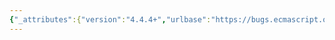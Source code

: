 ```yaml
---
{"_attributes":{"version":"4.4.4+","urlbase":"https://bugs.ecmascript.org/","maintainer":"dherman@mozilla.com"},"bug":{"bug_id":4049,"creation_ts":"2015-02-21 08:33:00 -0800","short_desc":"8.1.2.2 NewDeclarativeEnvironment, 8.1.2.3 NewObjectEnvironment: Remove \"null\" as valid type for parameter \"E\"","delta_ts":"2015-03-04 18:58:17 -0800","product":"Draft for 6th Edition","component":"technical issue","version":"Rev 34: February 20, 2015 Release Candidate 1","rep_platform":"All","op_sys":"All","bug_status":"RESOLVED","resolution":"FIXED","priority":"Normal","bug_severity":"normal","everconfirmed":true,"reporter":{"uid":"andrebargull","name":"André Bargull"},"assigned_to":{"uid":"allen","name":"Allen Wirfs-Brock"},"long_desc":[{"commentid":13223,"comment_count":0,"who":{"uid":"andrebargull","name":"André Bargull"},"bug_when":"2015-02-21 08:33:14 -0800","thetext":"8.1.2.2 NewDeclarativeEnvironment (E)\n8.1.2.3 NewObjectEnvironment (O, E)\n\n\nNewDeclarativeEnvironment and NewObjectEnvironment are never called with `E = null`, so the preamble shouldn't even state that this is possible."},{"commentid":13336,"comment_count":1,"who":{"uid":"allen","name":"Allen Wirfs-Brock"},"bug_when":"2015-02-24 16:34:03 -0800","thetext":"fixed in rev35 editor's draft"},{"commentid":13512,"comment_count":2,"who":{"uid":"allen","name":"Allen Wirfs-Brock"},"bug_when":"2015-03-04 18:58:17 -0800","thetext":"fixed in rev35"}]}}
---
```

